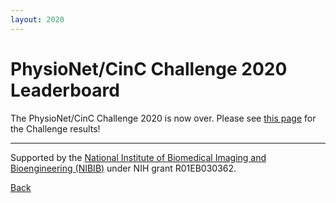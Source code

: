 ```yaml
---
layout: 2020
---
```


# PhysioNet/CinC Challenge 2020 Leaderboard

The PhysioNet/CinC Challenge 2020 is now over. Please see [this page](../results/) for the Challenge results!

---

Supported by the [National Institute of Biomedical Imaging and Bioengineering (NIBIB)](https://www.nibib.nih.gov/) under NIH grant R01EB030362.

[Back](../)
